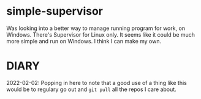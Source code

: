 # simple-supervisor

Was looking into a better way to manage running program for work, on Windows.
There's Supervisor for Linux only. It seems like it could be much more simple
and run on Windows. I think I can make my own.

# DIARY

2022-02-02: Popping in here to note that a good use of a thing like this would
            be to regulary go out and `git pull` all the repos I care about.

